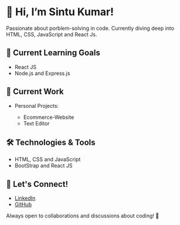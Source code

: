 <h1>👋 Hi, I’m Sintu Kumar!</h1>
<p>Passionate about porblem-solving in code. Currently diving deep into HTML, CSS, JavaScript and React Js.</p>
<h2>🚀 Current Learning Goals</h2>
<ul>
 <li>React JS</li>
<li>Node.js and Express.js</li>
</ul>
<h2>💼 Current Work</h2>
<ul><li>Personal Projects:</li>
<ul>
 <li>Ecommerce-Website</li>
 <li>Text Editor</li>
</ul></ul>
<h2>🛠️ Technologies & Tools</h2>
<ul>
 <li>HTML, CSS and JavaScript</li>
 <li>BootStrap and React JS</li>
</ul>
<h2>🌱 Let's Connect!</h2>
<ul>
 <li><a href="https://www.linkedin.com/in/sintu-kumar-8916b5224" target="_blank">LinkedIn</a></li>
 <li><a href="https://github.com/sintu1kumar" target="_blank">GitHub</a></li>
</ul>
<p>Always open to collaborations and discussions about coding! 💬</p>
